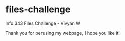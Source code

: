 files-challenge
===============

Info 343 Files Challenge - Vivyan W

Thank you for perusing my webpage, I hope you like it!
